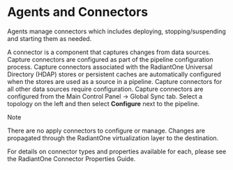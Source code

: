 # Agents and Connectors

Agents manage connectors which includes deploying, stopping/suspending and starting them as needed.

A connector is a component that captures changes from data sources. Capture connectors are configured as part of the pipeline configuration process. Capture connectors associated with the RadiantOne Universal Directory (HDAP) stores or persistent caches are automatically configured when the stores are used as a source in a pipeline. Capture connectors for all other data sources require configuration. Capture connectors are configured from the Main Control Panel -> Global Sync tab. Select a topology on the left and then select **Configure** next to the pipeline.

>[!note]
>There are no apply connectors to configure or manage. Changes are propagated through the RadiantOne virtualization layer to the destination.

For details on connector types and properties available for each, please see the RadiantOne Connector Properties Guide.

